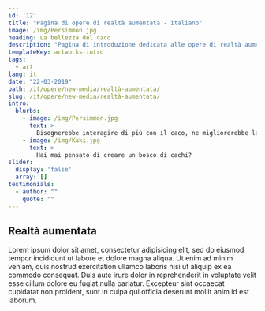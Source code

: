 ```yaml
---
id: '12'
title: "Pagina di opere di realtà aumentata - italiano"
image: /img/Persimmon.jpg
heading: La bellezza del caco
description: "Pagina di introduzione dedicata alle opere di realtà aumentata"
templateKey: artworks-intro
tags:
  - art
lang: it
date: "22-03-2019"
path: /it/opere/new-media/realtà-aumentata/
slug: /it/opere/new-media/realtà-aumentata/
intro:
  blurbs:
    - image: /img/Persimmon.jpg
      text: >
        Bisognerebbe interagire di più con il caco, ne migliorerebbe la salute!
    - image: /img/Kaki.jpg
      text: >
        Hai mai pensato di creare un bosco di cachi?
slider:
  display: 'false'
  array: []
testimonials:
  - author: ""
    quote: ""
---
```


## Realtà aumentata

Lorem ipsum dolor sit amet, consectetur adipisicing elit, sed do eiusmod tempor incididunt ut labore et dolore magna aliqua. Ut enim ad minim veniam, quis nostrud exercitation ullamco laboris nisi ut aliquip ex ea commodo consequat. Duis aute irure dolor in reprehenderit in voluptate velit esse cillum dolore eu fugiat nulla pariatur. Excepteur sint occaecat cupidatat non proident, sunt in culpa qui officia deserunt mollit anim id est laborum.
